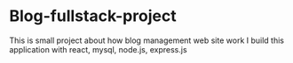 # Blog-fullstack-project
This is small project about how blog management web site work I build this application with react, mysql, node.js, express.js 
